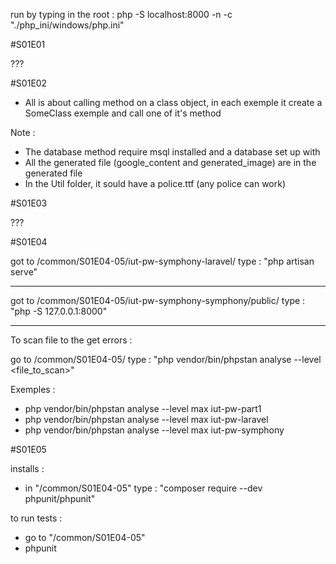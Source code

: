 run by typing in the root :
php -S localhost:8000 -n -c "./php_ini/windows/php.ini"

#S01E01

???

#S01E02

- All is about calling method on a class object, in each exemple it create a SomeClass exemple and call one of it's method

Note :
- The database method require msql installed and a database set up with
- All the generated file (google_content and generated_image) are in the generated file
- In the Util folder, it sould have a police.ttf (any police can work)

#S01E03

???

#S01E04

got to /common/S01E04-05/iut-pw-symphony-laravel/
type : "php artisan serve"

------------------------------------------

got to /common/S01E04-05/iut-pw-symphony-symphony/public/
type : "php -S 127.0.0.1:8000"

------------------------------------------

To scan file to the get errors :

go to /common/S01E04-05/
type : "php vendor/bin/phpstan analyse --level <file_to_scan>"

Exemples :
- php vendor/bin/phpstan analyse --level max iut-pw-part1
- php vendor/bin/phpstan analyse --level max iut-pw-laravel
- php vendor/bin/phpstan analyse --level max iut-pw-symphony

#S01E05

installs :
- in "/common/S01E04-05" type : "composer require --dev phpunit/phpunit"

to run tests :
- go to "/common/S01E04-05"
- phpunit